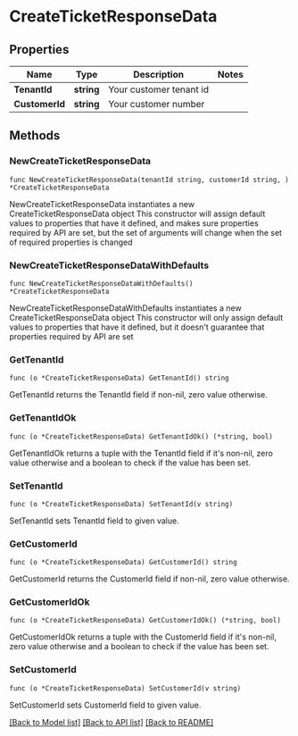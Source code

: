 # CreateTicketResponseData

## Properties

Name | Type | Description | Notes
------------ | ------------- | ------------- | -------------
**TenantId** | **string** | Your customer tenant id | 
**CustomerId** | **string** | Your customer number | 

## Methods

### NewCreateTicketResponseData

`func NewCreateTicketResponseData(tenantId string, customerId string, ) *CreateTicketResponseData`

NewCreateTicketResponseData instantiates a new CreateTicketResponseData object
This constructor will assign default values to properties that have it defined,
and makes sure properties required by API are set, but the set of arguments
will change when the set of required properties is changed

### NewCreateTicketResponseDataWithDefaults

`func NewCreateTicketResponseDataWithDefaults() *CreateTicketResponseData`

NewCreateTicketResponseDataWithDefaults instantiates a new CreateTicketResponseData object
This constructor will only assign default values to properties that have it defined,
but it doesn't guarantee that properties required by API are set

### GetTenantId

`func (o *CreateTicketResponseData) GetTenantId() string`

GetTenantId returns the TenantId field if non-nil, zero value otherwise.

### GetTenantIdOk

`func (o *CreateTicketResponseData) GetTenantIdOk() (*string, bool)`

GetTenantIdOk returns a tuple with the TenantId field if it's non-nil, zero value otherwise
and a boolean to check if the value has been set.

### SetTenantId

`func (o *CreateTicketResponseData) SetTenantId(v string)`

SetTenantId sets TenantId field to given value.


### GetCustomerId

`func (o *CreateTicketResponseData) GetCustomerId() string`

GetCustomerId returns the CustomerId field if non-nil, zero value otherwise.

### GetCustomerIdOk

`func (o *CreateTicketResponseData) GetCustomerIdOk() (*string, bool)`

GetCustomerIdOk returns a tuple with the CustomerId field if it's non-nil, zero value otherwise
and a boolean to check if the value has been set.

### SetCustomerId

`func (o *CreateTicketResponseData) SetCustomerId(v string)`

SetCustomerId sets CustomerId field to given value.



[[Back to Model list]](../README.md#documentation-for-models) [[Back to API list]](../README.md#documentation-for-api-endpoints) [[Back to README]](../README.md)



